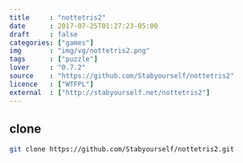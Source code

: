 ```yaml
---
title     : "nottetris2"
date      : 2017-07-25T01:27:23-05:00
draft     : false
categories: ["games"]
img       : "img/vg/nottetris2.png"
tags      : ["puzzle"]
lover     : "0.7.2"
source    : "https://github.com/Stabyourself/nottetris2"
licence   : ["WTFPL"]
external  : ["http://stabyourself.net/nottetris2"]
---
```


## clone

``` sh
git clone https://github.com/Stabyourself/nottetris2.git
```
